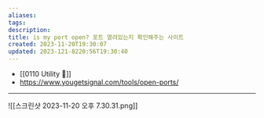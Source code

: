 ```yaml
---
aliases: 
tags: 
description:
title: is my port open? 포트 열려있는지 확인해주는 사이트
created: 2023-11-20T19:30:07
updated: 2023-121-8220:56T19:30:40
---
```

- [[0110 Utility 🔧]]
- <https://www.yougetsignal.com/tools/open-ports/>
___
![[스크린샷 2023-11-20 오후 7.30.31.png]]
